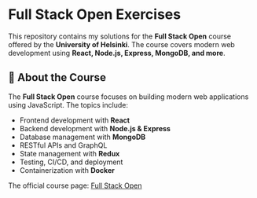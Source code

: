 # Full Stack Open Exercises  

This repository contains my solutions for the **Full Stack Open** course offered by the **University of Helsinki**. The course covers modern web development using **React, Node.js, Express, MongoDB, and more**.  

## 📖 About the Course  
The **Full Stack Open** course focuses on building modern web applications using JavaScript. The topics include:  
- Frontend development with **React**  
- Backend development with **Node.js & Express**  
- Database management with **MongoDB**  
- RESTful APIs and GraphQL  
- State management with **Redux**  
- Testing, CI/CD, and deployment  
- Containerization with **Docker**  

The official course page: [Full Stack Open](https://fullstackopen.com/en/)  

